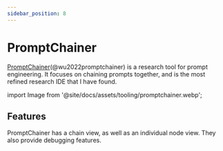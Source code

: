 ```yaml
---
sidebar_position: 8
---
```


# PromptChainer

[PromptChainer](https://arxiv.org/pdf/2203.06566.pdf)(@wu2022promptchainer) is a research tool for prompt engineering. It focuses on chaining prompts together, and is the most
refined research IDE that I have found.


import Image from '@site/docs/assets/tooling/promptchainer.webp';

<div style={{textAlign: 'center'}}>
  <LazyLoadImage src={Image} style={{width: "750px"}} />
</div>

## Features

PromptChainer has a chain view, as well as an individual node view. They also 
provide debugging features.